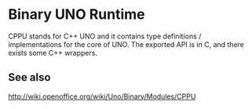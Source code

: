 # Binary UNO Runtime

CPPU stands for C++ UNO and it contains type definitions / implementations for the core of UNO. The 
exported API is in C, and there exists some C++ wrappers.

## See also

<http://wiki.openoffice.org/wiki/Uno/Binary/Modules/CPPU>
